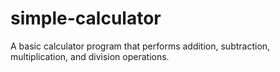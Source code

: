 # simple-calculator
A basic calculator program that performs addition, subtraction, multiplication, and division operations.
